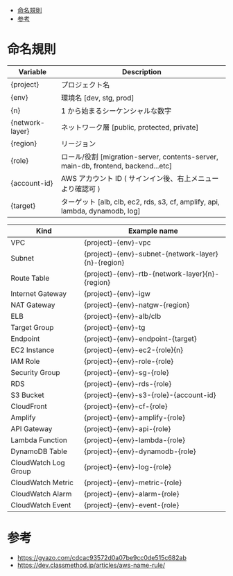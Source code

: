 - [命名規則](#命名規則)
- [参考](#参考)

# 命名規則

| Variable        | Description                                                                       |
| --------------- | --------------------------------------------------------------------------------- |
| {project}       | プロジェクト名                                                                    |
| {env}           | 環境名 [dev, stg, prod]                                                           |
| {n}             | 1 から始まるシーケンシャルな数字                                                  |
| {network-layer} | ネットワーク層 [public, protected, private]                                       |
| {region}        | リージョン                                                                        |
| {role}          | ロール/役割 [migration-server, contents-server, main-db, frontend, backend...etc] |
| {account-id}    | AWS アカウント ID ( サインイン後、右上メニューより確認可 )                        |
| {target}        | ターゲット [alb, clb, ec2, rds, s3, cf, amplify, api, lambda, dynamodb, log]      |

| Kind                 | Example name                                       |
| -------------------- | -------------------------------------------------- |
| VPC                  | {project}-{env}-vpc                                |
| Subnet               | {project}-{env}-subnet-{network-layer}{n}-{region} |
| Route Table          | {project}-{env}-rtb-{network-layer}{n}-{region}    |
| Internet Gateway     | {project}-{env}-igw                                |
| NAT Gateway          | {project}-{env}-natgw-{region}                     |
| ELB                  | {project}-{env}-alb/clb                            |
| Target Group         | {project}-{env}-tg                                 |
| Endpoint             | {project}-{env}-endpoint-{target}                  |
| EC2 Instance         | {project}-{env}-ec2-{role}{n}                      |
| IAM Role             | {project}-{env}-role-{role}                        |
| Security Group       | {project}-{env}-sg-{role}                          |
| RDS                  | {project}-{env}-rds-{role}                         |
| S3 Bucket            | {project}-{env}-s3-{role}-{account-id}             |
| CloudFront           | {project}-{env}-cf-{role}                          |
| Amplify              | {project}-{env}-amplify-{role}                     |
| API Gateway          | {project}-{env}-api-{role}                         |
| Lambda Function      | {project}-{env}-lambda-{role}                      |
| DynamoDB Table       | {project}-{env}-dynamodb-{role}                    |
| CloudWatch Log Group | {project}-{env}-log-{role}                         |
| CloudWatch Metric    | {project}-{env}-metric-{role}                      |
| CloudWatch Alarm     | {project}-{env}-alarm-{role}                       |
| CloudWatch Event     | {project}-{env}-event-{role}                       |

# 参考

- https://gyazo.com/cdcac93572d0a07be9cc0de515c682ab
- https://dev.classmethod.jp/articles/aws-name-rule/
